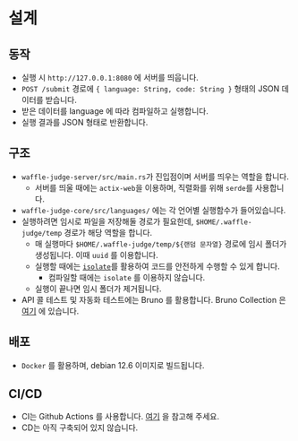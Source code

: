 # 설계

## 동작

- 실행 시 `http://127.0.0.1:8080` 에 서버를 띄웁니다.
- `POST /submit` 경로에 `{ language: String, code: String }` 형태의 JSON 데이터를 받습니다.
- 받은 데이터를 language 에 따라 컴파일하고 실행합니다.
- 실행 결과를 JSON 형태로 반환합니다.

## 구조

- `waffle-judge-server/src/main.rs`가 진입점이며 서버를 띄우는 역할을 합니다.
  - 서버를 띄울 때에는 `actix-web`을 이용하며, 직렬화를 위해 `serde`를 사용합니다.
- `waffle-judge-core/src/languages/` 에는 각 언어별 실행함수가 들어있습니다.
- 실행하려면 임시로 파일을 저장해둘 경로가 필요한데, `$HOME/.waffle-judge/temp` 경로가 해당 역할을 합니다.
  - 매 실행마다 `$HOME/.waffle-judge/temp/${랜덤 문자열}` 경로에 임시 폴더가 생성됩니다. 이때 `uuid` 를 이용합니다.
  - 실행할 때에는 [`isolate`](https://github.com/ioi/isolate)를 활용하여 코드를 안전하게 수행할 수 있게 합니다.
    - 컴파일할 때에는 `isolate` 를 이용하지 않습니다.
  - 실행이 끝나면 임시 폴더가 제거됩니다.
- API 콜 테스트 및 자동화 테스트에는 Bruno 를 활용합니다. Bruno Collection 은 [여기](./tests/bruno) 에 있습니다.

## 배포

- `Docker` 를 활용하며, debian 12.6 이미지로 빌드됩니다.

## CI/CD

- CI는 Github Actions 를 사용합니다. [여기](./.github/workflows/ci.yml) 을 참고해 주세요.
- CD는 아직 구축되어 있지 않습니다.
